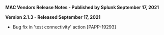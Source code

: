 **MAC Vendors Release Notes - Published by Splunk September 17, 2021**


**Version 2.1.3 - Released September 17, 2021**

* Bug fix in 'test connectivity' action [PAPP-19293]
